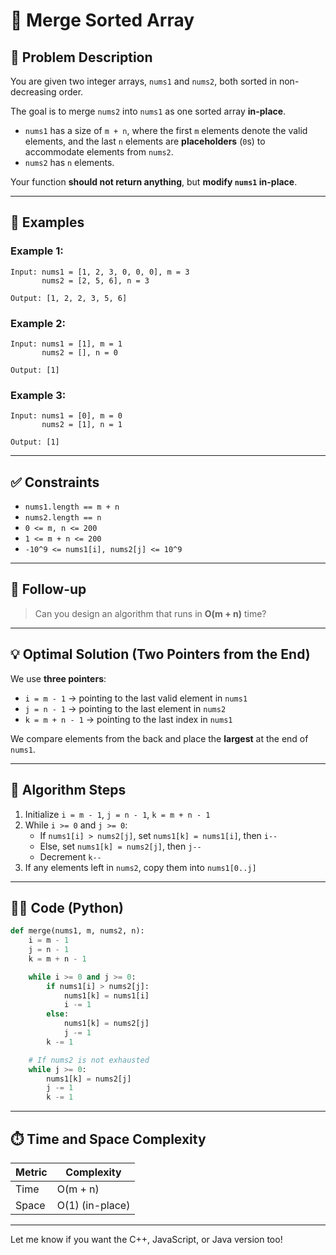 # 🔁 Merge Sorted Array

## 📝 Problem Description

You are given two integer arrays, `nums1` and `nums2`, both sorted in non-decreasing order.

The goal is to merge `nums2` into `nums1` as one sorted array **in-place**.

- `nums1` has a size of `m + n`, where the first `m` elements denote the valid elements, and the last `n` elements are **placeholders** (`0`s) to accommodate elements from `nums2`.
- `nums2` has `n` elements.

Your function **should not return anything**, but **modify `nums1` in-place**.

---

## 🧪 Examples

### Example 1:

```
Input: nums1 = [1, 2, 3, 0, 0, 0], m = 3
       nums2 = [2, 5, 6], n = 3

Output: [1, 2, 2, 3, 5, 6]
```

### Example 2:

```
Input: nums1 = [1], m = 1
       nums2 = [], n = 0

Output: [1]
```

### Example 3:

```
Input: nums1 = [0], m = 0
       nums2 = [1], n = 1

Output: [1]
```

---

## ✅ Constraints

- `nums1.length == m + n`
- `nums2.length == n`
- `0 <= m, n <= 200`
- `1 <= m + n <= 200`
- `-10^9 <= nums1[i], nums2[j] <= 10^9`

---

## 🚀 Follow-up

> Can you design an algorithm that runs in **O(m + n)** time?

---

## 💡 Optimal Solution (Two Pointers from the End)

We use **three pointers**:

- `i = m - 1` → pointing to the last valid element in `nums1`
- `j = n - 1` → pointing to the last element in `nums2`
- `k = m + n - 1` → pointing to the last index in `nums1`

We compare elements from the back and place the **largest** at the end of `nums1`.

---

## 🧠 Algorithm Steps

1. Initialize `i = m - 1`, `j = n - 1`, `k = m + n - 1`
2. While `i >= 0` and `j >= 0`:
   - If `nums1[i] > nums2[j]`, set `nums1[k] = nums1[i]`, then `i--`
   - Else, set `nums1[k] = nums2[j]`, then `j--`
   - Decrement `k--`
3. If any elements left in `nums2`, copy them into `nums1[0..j]`

---

## 🧑‍💻 Code (Python)

```python
def merge(nums1, m, nums2, n):
    i = m - 1
    j = n - 1
    k = m + n - 1

    while i >= 0 and j >= 0:
        if nums1[i] > nums2[j]:
            nums1[k] = nums1[i]
            i -= 1
        else:
            nums1[k] = nums2[j]
            j -= 1
        k -= 1

    # If nums2 is not exhausted
    while j >= 0:
        nums1[k] = nums2[j]
        j -= 1
        k -= 1
```

---

## ⏱️ Time and Space Complexity

| Metric | Complexity      |
| ------ | --------------- |
| Time   | O(m + n)        |
| Space  | O(1) (in-place) |

---

Let me know if you want the C++, JavaScript, or Java version too!
